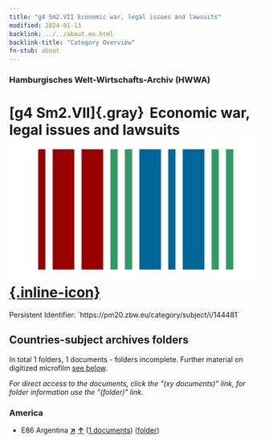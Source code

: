 ```yaml
---
title: "g4 Sm2.VII Economic war, legal issues and lawsuits"
modified: 2024-01-13
backlink: ../../about.en.html
backlink-title: "Category Overview"
fn-stub: about
---
```


### Hamburgisches Welt-Wirtschafts-Archiv (HWWA)

# [g4 Sm2.VII]{.gray}&#8201; Economic war, legal issues and lawsuits &#160; [![Wikidata](/images/Wikidata-logo.svg "Wikidata"){.inline-icon}](http://www.wikidata.org/entity/Q104700000)

<div class="hint">Persistent Identifier: `https://pm20.zbw.eu/category/subject/i/144481`</div>







## Countries-subject archives folders







In total 1 folders, 1 documents - folders incomplete. Further material on digitized microfilm [see below](#filmsections).

_For direct access to the documents, click the "(xy documents)" link, for folder information use the "(folder)" link._



### America

- E86 Argentina [**&nearr;**](../../../geo/i/141692/about.en.html "Argentina (all folders)") [**&uarr;**](../../../geo/about.en.html#E86 "Country category system") (<a href="https://pm20.zbw.eu/iiifview/folder/sh/141692,144481" title="about: Argentina : Economic war, legal issues and lawsuits" target="_blank">1 documents</a>) ([folder](../../../../folder/sh/1416xx/141692/1444xx/144481/about.en.html))



<a id="filmsections" />













